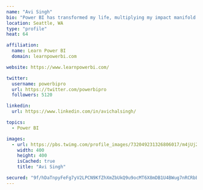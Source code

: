 ```yaml
---
name: "Avi Singh"
bio: "Power BI has transformed my life, multiplying my impact manifold. Now I am on a mission to spread the word and share the knowledge"
location: Seattle, WA
type: "profile"
heat: 64

affiliation:
  name: Learn Power BI
  domain: learnpowerbi.com

website: https://www.learnpowerbi.com/

twitter:
  username: powerbipro
  url: https://twitter.com/powerbipro
  followers: 5120

linkedin:
  url: https://www.linkedin.com/in/avichalsingh/

topics:
  - Power BI

images:
  - url: https://pbs.twimg.com/profile_images/732049231326806017/m4jUj2Lu_400x400.jpg
    width: 400
    height: 400
    isCached: true
    title: "Avi Singh"

secured: "9f/hDaTnpyFeFg7yV2LPCN9KfZhXmZbUkQ9u9ocMT6X8mDB1U4BWug7nRCRbEXWCBBB/X+3tXsxEbnnCFSpl5uihfEXdZwxFslU9s9FpilJ/gjWcLxR2ih/HunjL8yLLL8zc5DShfvurPdUkadjASZIeHw1qE/pnwcbMv+hCPpneSkHEWMMaF59T4i1LpDnrqb/I1lj5/IC5wBnbSWiihW8O9VYlIe1uC+juzSn3n8ze0t9uQnfuJpuwGUxfgi2j+idiGi6SOeTvPAabqqMd2vGJxNcpZ6dZrudeKTon0VWytD3X81ww5U0dAZ4d9fpyK74vNXEFVTEuGVvb3XsYZtmRr+S956WzLC/wfkUwBA4LCKCCTXVweBvohqhPgsU3uv8zZtcfR7s4dgLdgMWOfYu3iPLhJzrat/65XAFXVzg=;GCgv19maJYdiFfzTYPdWLw=="
---
```


